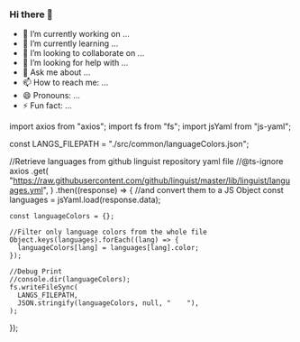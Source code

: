 ### Hi there 👋

- 🔭 I’m currently working on ...
- 🌱 I’m currently learning ...
- 👯 I’m looking to collaborate on ...
- 🤔 I’m looking for help with ...
- 💬 Ask me about ...
- 📫 How to reach me: ...
- 😄 Pronouns: ...
- ⚡ Fun fact: ...

import axios from "axios";
import fs from "fs";
import jsYaml from "js-yaml";

const LANGS_FILEPATH = "./src/common/languageColors.json";

//Retrieve languages from github linguist repository yaml file
//@ts-ignore
axios
  .get(
    "https://raw.githubusercontent.com/github/linguist/master/lib/linguist/languages.yml",
  )
  .then((response) => {
    //and convert them to a JS Object
    const languages = jsYaml.load(response.data);

    const languageColors = {};

    //Filter only language colors from the whole file
    Object.keys(languages).forEach((lang) => {
      languageColors[lang] = languages[lang].color;
    });

    //Debug Print
    //console.dir(languageColors);
    fs.writeFileSync(
      LANGS_FILEPATH,
      JSON.stringify(languageColors, null, "    "),
    );
  });
